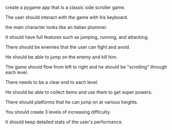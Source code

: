 create a pygame app that is a classic side scroller game. 
The user should interact with the game with his keyboard.
the main character looks like an italian plummer. 
It should have full features such as jumping, running, and attacking.
There should be enemies that the user can fight and avoid.
He should be able to jump on the enemy and kill him.
The game should flow from left to right and he should be "scrolling" through each level.
There needs to be a clear end to each level.
He should be able to collect items and use them to get super powers.
There should platforms that he can jump on at various heights.
You should create 3 levels of increasing difficulty.
It should keep detailed stats of the user's performance.
